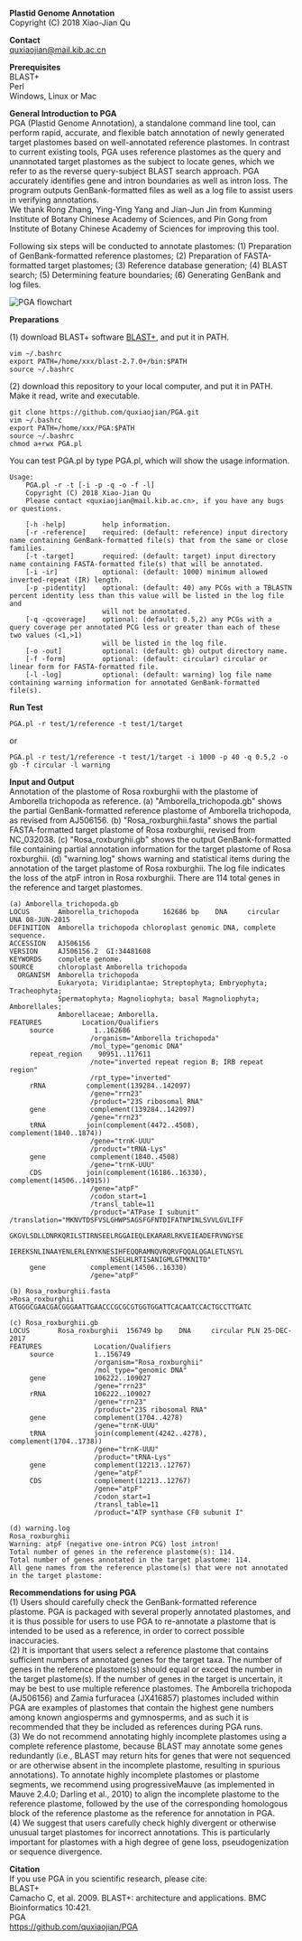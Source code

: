 **Plastid Genome Annotation**<br />
Copyright (C) 2018 Xiao-Jian Qu<br />

**Contact**<br />
quxiaojian@mail.kib.ac.cn<br />

**Prerequisites**<br />
BLAST+<br />
Perl<br />
Windows, Linux or Mac<br />

**General Introduction to PGA**<br />
PGA (Plastid Genome Annotation), a standalone command line tool, can perform rapid, accurate, and flexible batch annotation of newly generated target plastomes based on well-annotated reference plastomes. In contrast to current existing tools, PGA uses reference plastomes as the query and unannotated target plastomes as the subject to locate genes, which we refer to as the reverse query-subject BLAST search approach. PGA accurately identifies gene and intron boundaries as well as intron loss. The program outputs GenBank-formatted files as well as a log file to assist users in verifying annotations.<br />
We thank Rong Zhang, Ying-Ying Yang and Jian-Jun Jin from Kunming Institute of Botany Chinese Academy of Sciences, and Pin Gong from Institute of Botany Chinese Academy of Sciences for improving this tool.<br />

Following six steps will be conducted to annotate plastomes: (1) Preparation of GenBank-formatted reference plastomes; (2) Preparation of FASTA-formatted target plastomes; (3) Reference database generation; (4) BLAST search; (5) Determining feature boundaries; (6) Generating GenBank and log files.<br />

![PGA flowchart](https://github.com/quxiaojian/PGA/blob/master/PGA.png)

**Preparations**<br />

(1) download BLAST+ software [BLAST+](https://blast.ncbi.nlm.nih.gov/Blast.cgi?CMD=Web&PAGE_TYPE=BlastDocs&DOC_TYPE=Download), and put it in PATH.<br />
```
vim ~/.bashrc
export PATH=/home/xxx/blast-2.7.0+/bin:$PATH
source ~/.bashrc
```
(2) download this repository to your local computer, and put it in PATH. Make it read, write and executable.<br />
```
git clone https://github.com/quxiaojian/PGA.git
vim ~/.bashrc
export PATH=/home/xxx/PGA:$PATH
source ~/.bashrc
chmod a+rwx PGA.pl
```

You can test PGA.pl by type PGA.pl, which will show the usage information.<br />
```
Usage:
    PGA.pl -r -t [-i -p -q -o -f -l]
    Copyright (C) 2018 Xiao-Jian Qu
    Please contact <quxiaojian@mail.kib.ac.cn>, if you have any bugs or questions.

    [-h -help]         help information.
    [-r -reference]    required: (default: reference) input directory name containing GenBank-formatted file(s) that from the same or close families.
    [-t -target]       required: (default: target) input directory name containing FASTA-formatted file(s) that will be annotated.
    [-i -ir]           optional: (default: 1000) minimum allowed inverted-repeat (IR) length.
    [-p -pidentity]    optional: (default: 40) any PCGs with a TBLASTN percent identity less than this value will be listed in the log file and
                       will not be annotated.
    [-q -qcoverage]    optional: (default: 0.5,2) any PCGs with a query coverage per annotated PCG less or greater than each of these two values (<1,>1)
                       will be listed in the log file.
    [-o -out]          optional: (default: gb) output directory name.
    [-f -form]         optional: (default: circular) circular or linear form for FASTA-formatted file.
    [-l -log]          optional: (default: warning) log file name containing warning information for annotated GenBank-formatted file(s).
```

**Run Test**<br />
```
PGA.pl -r test/1/reference -t test/1/target
```
or
```
PGA.pl -r test/1/reference -t test/1/target -i 1000 -p 40 -q 0.5,2 -o gb -f circular -l warning
```

**Input and Output**<br />
Annotation of the plastome of Rosa roxburghii with the plastome of Amborella trichopoda as reference. (a) "Amborella_trichopoda.gb" shows the partial GenBank-formatted reference plastome of Amborella trichopoda, as revised from AJ506156. (b) "Rosa_roxburghii.fasta" shows the partial FASTA-formatted target plastome of Rosa roxburghii, revised from NC_032038. (c) "Rosa_roxburghii.gb" shows the output GenBank-formatted file containing partial annotation information for the target plastome of Rosa roxburghii. (d) "warning.log" shows warning and statistical items during the annotation of the target plastome of Rosa roxburghii. The log file indicates the loss of the atpF intron in Rosa roxburghii. There are 114 total genes in the reference and target plastomes.<br />

```
(a) Amborella_trichopoda.gb
LOCUS       Amborella_trichopoda      162686 bp    DNA     circular UNA 08-JUN-2015
DEFINITION  Amborella trichopoda chloroplast genomic DNA, complete sequence.
ACCESSION   AJ506156
VERSION     AJ506156.2  GI:34481608
KEYWORDS    complete genome.
SOURCE      chloroplast Amborella trichopoda
  ORGANISM  Amborella trichopoda
            Eukaryota; Viridiplantae; Streptophyta; Embryophyta; Tracheophyta;
            Spermatophyta; Magnoliophyta; basal Magnoliophyta; Amborellales;
            Amborellaceae; Amborella.
FEATURES          Location/Qualifiers
     source          1..162686
                    /organism="Amborella trichopoda"
                    /mol_type="genomic DNA"
     repeat_region    90951..117611
                    /note="inverted repeat region B; IRB repeat region"
                    /rpt_type="inverted"
     rRNA          complement(139284..142097)
                    /gene="rrn23"
                    /product="23S ribosomal RNA"
     gene           complement(139284..142097)
                    /gene="rrn23"
     tRNA          join(complement(4472..4508), complement(1840..1874))
                    /gene="trnK-UUU"
                    /product="tRNA-Lys"
     gene           complement(1840..4508)
                    /gene="trnK-UUU"
     CDS           join(complement(16186..16330), complement(14506..14915))
                    /gene="atpF"
                    /codon_start=1
                    /transl_table=11
                    /product="ATPase I subunit"
/translation="MKNVTDSFVSLGHWPSAGSFGFNTDIFATNPINLSVVLGVLIFF
                    GKGVLSDLLDNRKQRILSTIRNSEELRGGAIEQLEKARARLRKVEIEADEFRVNGYSE
                    IEREKSNLINAAYENLERLENYKNESIHFEQQRAMNQVRQRVFQQALQGALETLNSYL
                         NSELHLRTISANIGMLGTMKNITD"
     gene           complement(14506..16330)
                    /gene="atpF"

(b) Rosa_roxburghii.fasta
>Rosa_roxburghii
ATGGGCGAACGACGGGAATTGAACCCGCGCGTGGTGGATTCACAATCCACTGCCTTGATC

(c) Rosa_roxburghii.gb
LOCUS       Rosa_roxburghii  156749 bp    DNA     circular PLN 25-DEC-2017
FEATURES             Location/Qualifiers
     source          1..156749
                     /organism="Rosa_roxburghii"
                     /mol_type="genomic DNA"
     gene            106222..109027
                     /gene="rrn23"
     rRNA            106222..109027
                     /gene="rrn23"
                     /product="23S ribosomal RNA"
     gene            complement(1704..4278)
                     /gene="trnK-UUU"
     tRNA            join(complement(4242..4278), complement(1704..1738))
                     /gene="trnK-UUU"
                     /product="tRNA-Lys"
     gene            complement(12213..12767)
                     /gene="atpF"
     CDS             complement(12213..12767)
                     /gene="atpF"
                     /codon_start=1
                     /transl_table=11
                     /product="ATP synthase CF0 subunit I"

(d) warning.log
Rosa_roxburghii
Warning: atpF (negative one-intron PCG) lost intron!
Total number of genes in the reference plastome(s): 114.
Total number of genes annotated in the target plastome: 114.
All gene names from the reference plastome(s) that were not annotated in the target plastome:
```

**Recommendations for using PGA**<br />
(1) Users should carefully check the GenBank-formatted reference plastome. PGA is packaged with several properly annotated plastomes, and it is thus possible for users to use PGA to re-annotate a plastome that is intended to be used as a reference, in order to correct possible inaccuracies.<br />
(2) It is important that users select a reference plastome that contains sufficient numbers of annotated genes for the target taxa. The number of genes in the reference plastome(s) should equal or exceed the number in the target plastome(s). If the number of genes in the target is uncertain, it may be best to use multiple reference plastomes. The Amborella trichopoda (AJ506156) and Zamia furfuracea (JX416857) plastomes included within PGA are examples of plastomes that contain the highest gene numbers among known angiosperms and gymnosperms, and as such it is recommended that they be included as references during PGA runs.<br />
(3) We do not recommend annotating highly incomplete plastomes using a complete reference plastome, because BLAST may annotate some genes redundantly (i.e., BLAST may return hits for genes that were not sequenced or are otherwise absent in the incomplete plastome, resulting in spurious annotations). To annotate highly incomplete plastomes or plastome segments, we recommend using progressiveMauve (as implemented in Mauve 2.4.0; Darling et al., 2010) to align the incomplete plastome to the reference plastome, followed by the use of the corresponding homologous block of the reference plastome as the reference for annotation in PGA.<br />
(4) We suggest that users carefully check highly divergent or otherwise unusual target plastomes for incorrect annotations. This is particularly important for plastomes with a high degree of gene loss, pseudogenization or sequence divergence.<br />

**Citation**<br />
If you use PGA in you scientific research, please cite:<br />
BLAST+<br />
Camacho C, et al. 2009. BLAST+: architecture and applications. BMC Bioinformatics 10:421.<br />
PGA<br />
https://github.com/quxiaojian/PGA<br />
